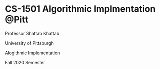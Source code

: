 # CS-1501 Algorithmic Implmentation @Pitt

Professor Shattab Khattab

University of Pittsburgh

Alogithmic Implementation

Fall 2020 Semester 
